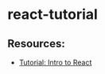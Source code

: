 # react-tutorial

## Resources:
* [Tutorial: Intro to React](https://reactjs.org/tutorial/tutorial.html)
